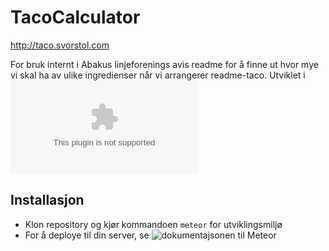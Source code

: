 TacoCalculator
==============
http://taco.svorstol.com

For bruk internt i Abakus linjeforenings avis readme for å finne ut hvor mye vi skal ha av ulike ingredienser når vi arrangerer readme-taco.
Utviklet i ![Meteor](www.meteor.com)

## Installasjon
* Klon repository og kjør kommandoen `meteor` for utviklingsmiljø
* For å deploye til din server, se ![dokumentajsonen til Meteor](http://docs.meteor.com/#/)